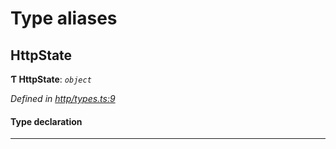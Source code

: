 

# Type aliases

<a id="httpstate"></a>

##  HttpState

**Ƭ HttpState**: *`object`*

*Defined in [http/types.ts:9](https://github.com/polkadot-js/api/blob/aa8e613/packages/rpc-provider/src/http/types.ts#L9)*

#### Type declaration

___

